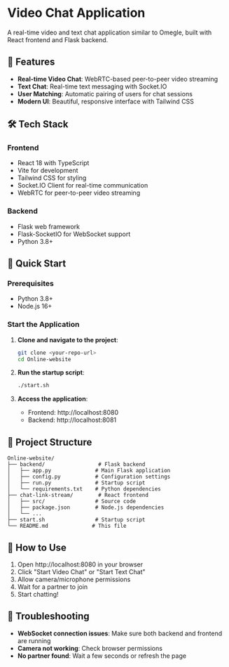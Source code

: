 # Video Chat Application

A real-time video and text chat application similar to Omegle, built with React frontend and Flask backend.

## 🚀 Features

- **Real-time Video Chat**: WebRTC-based peer-to-peer video streaming
- **Text Chat**: Real-time text messaging with Socket.IO
- **User Matching**: Automatic pairing of users for chat sessions
- **Modern UI**: Beautiful, responsive interface with Tailwind CSS

## 🛠️ Tech Stack

### Frontend
- React 18 with TypeScript
- Vite for development
- Tailwind CSS for styling
- Socket.IO Client for real-time communication
- WebRTC for peer-to-peer video streaming

### Backend
- Flask web framework
- Flask-SocketIO for WebSocket support
- Python 3.8+

## 🚀 Quick Start

### Prerequisites
- Python 3.8+
- Node.js 16+

### Start the Application

1. **Clone and navigate to the project**:
   ```bash
   git clone <your-repo-url>
   cd Online-website
   ```

2. **Run the startup script**:
   ```bash
   ./start.sh
   ```

3. **Access the application**:
   - Frontend: http://localhost:8080
   - Backend: http://localhost:8081

## 📁 Project Structure

```
Online-website/
├── backend/                 # Flask backend
│   ├── app.py              # Main Flask application
│   ├── config.py           # Configuration settings
│   ├── run.py              # Startup script
│   └── requirements.txt    # Python dependencies
├── chat-link-stream/        # React frontend
│   ├── src/                # Source code
│   ├── package.json        # Node.js dependencies
│   └── ...
├── start.sh                # Startup script
└── README.md              # This file
```

## 🎯 How to Use

1. Open http://localhost:8080 in your browser
2. Click "Start Video Chat" or "Start Text Chat"
3. Allow camera/microphone permissions
4. Wait for a partner to join
5. Start chatting!

## 🐛 Troubleshooting

- **WebSocket connection issues**: Make sure both backend and frontend are running
- **Camera not working**: Check browser permissions
- **No partner found**: Wait a few seconds or refresh the page
